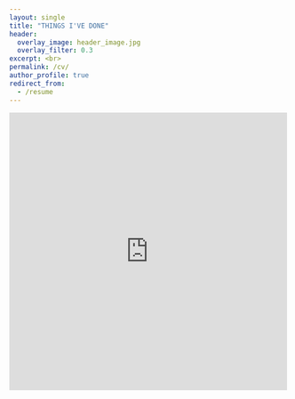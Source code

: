 ```yaml
---
layout: single
title: "THINGS I'VE DONE"
header:
  overlay_image: header_image.jpg
  overlay_filter: 0.3
excerpt: <br>
permalink: /cv/
author_profile: true
redirect_from:
  - /resume
---
```


<embed src="https://robbiequarter.github.io/files/Courter_CV.pdf" width="500" height="500" type='application/pdf'>
